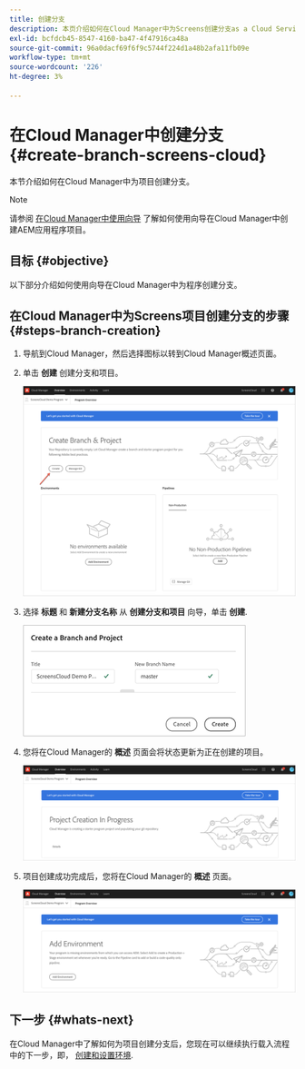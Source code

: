 ```yaml
---
title: 创建分支
description: 本页介绍如何在Cloud Manager中为Screens创建分支as a Cloud Service。
exl-id: bcfdcb45-8547-4160-ba47-4f47916ca48a
source-git-commit: 96a0dacf69f6f9c5744f224d1a48b2afa11fb09e
workflow-type: tm+mt
source-wordcount: '226'
ht-degree: 3%

---
```


# 在Cloud Manager中创建分支 {#create-branch-screens-cloud}

本节介绍如何在Cloud Manager中为项目创建分支。

>[!NOTE]
>请参阅 [在Cloud Manager中使用向导](https://experienceleague.adobe.com/docs/experience-manager-cloud-service/onboarding/getting-access/create-application-project/using-the-wizard.html?lang=en) 了解如何使用向导在Cloud Manager中创建AEM应用程序项目。

## 目标 {#objective}

以下部分介绍如何使用向导在Cloud Manager中为程序创建分支。

## 在Cloud Manager中为Screens项目创建分支的步骤 {#steps-branch-creation}

1. 导航到Cloud Manager，然后选择图标以转到Cloud Manager概述页面。

1. 单击 **创建** 创建分支和项目。

   ![图像](/help/screens-cloud/assets/onboarding/create-branch1.png)

1. 选择 **标题** 和 **新建分支名称** 从 **创建分支和项目** 向导，单击 **创建**.

   ![图像](/help/screens-cloud/assets/onboarding/create-branch2.png)

1. 您将在Cloud Manager的 **概述** 页面会将状态更新为正在创建的项目。

   ![图像](/help/screens-cloud/assets/onboarding/create-branch3.png)

1. 项目创建成功完成后，您将在Cloud Manager的 **概述** 页面。

   ![图像](/help/screens-cloud/assets/onboarding/create-branch4.png)

## 下一步 {#whats-next}

在Cloud Manager中了解如何为项目创建分支后，您现在可以继续执行载入流程中的下一步，即， [创建和设置环境](/help/screens-cloud/onboarding-screens-cloud/creating-an-environment.md).
